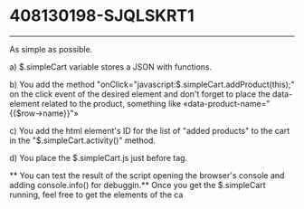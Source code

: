 # 408130198-SJQLSKRT1

___
As simple as possible. 

a) $.simpleCart variable stores a JSON with functions.

b) You add the method "onClick="javascript:$.simpleCart.addProduct(this);" on the click event of the desired element and don't forget to place the data-element related to the product, something like «data-product-name="{{$row->name}}"»

c) You add the html element's ID for the list of "added products" to the cart in the "$.simpleCart.activity()" method.

d) You place the $.simpleCart.js just before </body> tag.



** You can test the result of the script opening the browser's console and adding console.info() for debuggin.** 
Once you get the $.simpleCart running, feel free to get the elements of the ca
